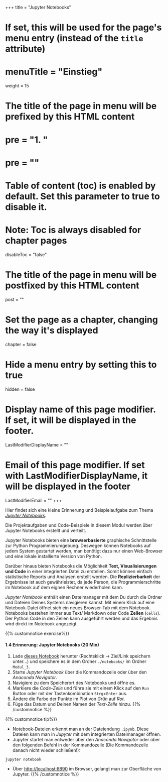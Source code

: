 +++
title = "Jupyter Notebooks"
# If set, this will be used for the page's menu entry (instead of the `title` attribute)
# menuTitle = "Einstieg"
weight = 15
# The title of the page in menu will be prefixed by this HTML content
# pre = "<b>1. </b>"
# pre = "<i class='fab fa-github'></i>"
# Table of content (toc) is enabled by default. Set this parameter to true to disable it.
# Note: Toc is always disabled for chapter pages
disableToc = "false"
# The title of the page in menu will be postfixed by this HTML content
post = ""
# Set the page as a chapter, changing the way it's displayed
chapter = false
# Hide a menu entry by setting this to true
hidden = false
# Display name of this page modifier. If set, it will be displayed in the footer.
LastModifierDisplayName = ""
# Email of this page modifier. If set with LastModifierDisplayName, it will be displayed in the footer
LastModifierEmail = ""
+++

Hier findet sich eine kleine Erinnerung und Beispielaufgabe zum Thema [*Jupyter Notebooks*](https://jupyter.org/).

Die Projektaufgaben und Code-Beispiele in diesem Modul werden über Jupyter Notebooks erstellt und verteilt.

Jupyter Notebooks bieten eine **browserbasierte** graphische Schnittstelle zur Python Programmierumgebung. Deswegen können Notebooks auf jedem System gestartet werden, man benötigt dazu nur einen Web-Browser und eine lokale installierte Version von Python.

Darüber hinaus bieten Notebooks die Möglichkeit **Text, Visualisierungen und Code** in einer integrierten Datei zu erstellen. Somit können einfach statistische Reports und Analysen erstellt werden. Die **Replizierbarkeit** der Ergebnisse ist auch gewährleistet, da jede Person, die Programmierschritte im Notebook auf dem eignen Rechner wiederholen kann. 

*Jupyter Notebook* enthält einen Dateimanager mit dem Du durch die Ordner und Dateien Deines Systems navigieren kannst. Mit einem Klick auf eine Notebook-Datei öffnet sich ein neues Browser-Tab mit dem Notebook. Notebooks bestehen immer aus Text/ Markdown oder Code **Zellen** (`cells`). Der Python Code in den Zellen kann ausgeführt werden und das Ergebnis wird direkt im Notebook angezeigt.

{{% customnotice exercise%}}

#### 1.4 Erinnerung: Jupyter Notebooks (20 Min)

1. Lade [dieses Notebook](../notebooks.files/example_jupyter.ipynb) herunter (Rechtsklick -> Ziel/Link speichern unter...) und speichere es in dem Ordner `./notebooks/` im Ordner `Modul_3`.
2. Starte *Jupyter Notebook* über die Kommandozeile oder über den *Anaconda Navigator*.
3. Navigiere zu dem Speicherort des Notebooks und öffne es.
4. Markiere die *Code-Zelle* und führe sie mit einem Klick auf den `Run` Button oder mit der Tastenkombination `Strg`+`Enter` aus.
5. Ändere die Farbe der Punkte im Plot von *Grün* auf *Rot*.
6. Füge das Datum und Deinen Namen der *Text-Zelle* hinzu.
{{% /customnotice %}}


{{% customnotice tip%}}

- Notebook-Dateien erkennt man an der Dateiendung `.ipynb`. Diese Dateien kann man in *Jupyter* mit dem integrierten Dateimanager öffnen.
- Jupyter startet man entweder über den *Anaconda Navigator* oder über den folgenden Befehl in der Kommandozeile (Die Kommandozeile danach nicht wieder schließen!):
```shell
jupyter notebook
```
- Über [http://localhost:8890](http://localhost:8890/tree) im Browser, gelangt man zur Oberfläche von Jupyter.
{{% /customnotice %}}


